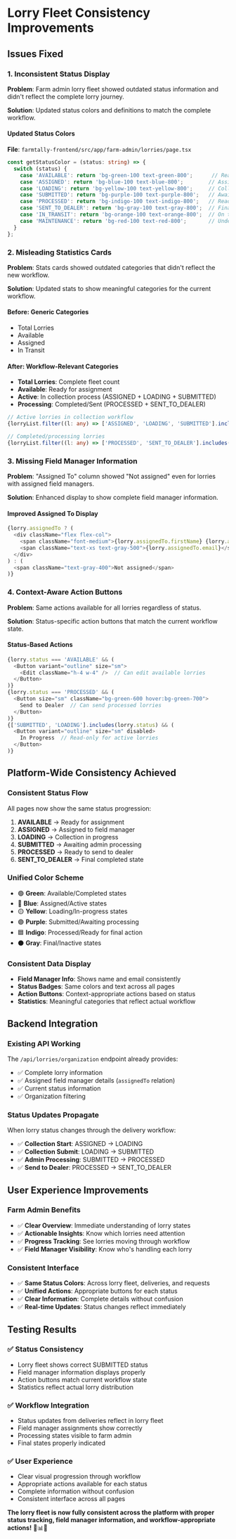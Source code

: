 # Lorry Fleet Consistency Improvements

## Issues Fixed

### 1. **Inconsistent Status Display**
**Problem**: Farm admin lorry fleet showed outdated status information and didn't reflect the complete lorry journey.

**Solution**: Updated status colors and definitions to match the complete workflow.

#### **Updated Status Colors**
**File**: `farmtally-frontend/src/app/farm-admin/lorries/page.tsx`

```typescript
const getStatusColor = (status: string) => {
  switch (status) {
    case 'AVAILABLE': return 'bg-green-100 text-green-800';      // Ready for assignment
    case 'ASSIGNED': return 'bg-blue-100 text-blue-800';        // Assigned to field manager
    case 'LOADING': return 'bg-yellow-100 text-yellow-800';     // Collection in progress
    case 'SUBMITTED': return 'bg-purple-100 text-purple-800';   // Awaiting admin processing
    case 'PROCESSED': return 'bg-indigo-100 text-indigo-800';   // Ready to send to dealer
    case 'SENT_TO_DEALER': return 'bg-gray-100 text-gray-800';  // Final state
    case 'IN_TRANSIT': return 'bg-orange-100 text-orange-800';  // On the road
    case 'MAINTENANCE': return 'bg-red-100 text-red-800';       // Under maintenance
  }
};
```

### 2. **Misleading Statistics Cards**
**Problem**: Stats cards showed outdated categories that didn't reflect the new workflow.

**Solution**: Updated stats to show meaningful categories for the current workflow.

#### **Before**: Generic Categories
- Total Lorries
- Available
- Assigned  
- In Transit

#### **After**: Workflow-Relevant Categories
- **Total Lorries**: Complete fleet count
- **Available**: Ready for assignment
- **Active**: In collection process (ASSIGNED + LOADING + SUBMITTED)
- **Processing**: Completed/Sent (PROCESSED + SENT_TO_DEALER)

```typescript
// Active lorries in collection workflow
{lorryList.filter((l: any) => ['ASSIGNED', 'LOADING', 'SUBMITTED'].includes(l.status)).length}

// Completed/processing lorries
{lorryList.filter((l: any) => ['PROCESSED', 'SENT_TO_DEALER'].includes(l.status)).length}
```

### 3. **Missing Field Manager Information**
**Problem**: "Assigned To" column showed "Not assigned" even for lorries with assigned field managers.

**Solution**: Enhanced display to show complete field manager information.

#### **Improved Assigned To Display**
```typescript
{lorry.assignedTo ? (
  <div className="flex flex-col">
    <span className="font-medium">{lorry.assignedTo.firstName} {lorry.assignedTo.lastName}</span>
    <span className="text-xs text-gray-500">{lorry.assignedTo.email}</span>
  </div>
) : (
  <span className="text-gray-400">Not assigned</span>
)}
```

### 4. **Context-Aware Action Buttons**
**Problem**: Same actions available for all lorries regardless of status.

**Solution**: Status-specific action buttons that match the current workflow state.

#### **Status-Based Actions**
```typescript
{lorry.status === 'AVAILABLE' && (
  <Button variant="outline" size="sm">
    <Edit className="h-4 w-4" />  // Can edit available lorries
  </Button>
)}
{lorry.status === 'PROCESSED' && (
  <Button size="sm" className="bg-green-600 hover:bg-green-700">
    Send to Dealer  // Can send processed lorries
  </Button>
)}
{['SUBMITTED', 'LOADING'].includes(lorry.status) && (
  <Button variant="outline" size="sm" disabled>
    In Progress  // Read-only for active lorries
  </Button>
)}
```

## Platform-Wide Consistency Achieved

### **Consistent Status Flow**
All pages now show the same status progression:
1. **AVAILABLE** → Ready for assignment
2. **ASSIGNED** → Assigned to field manager  
3. **LOADING** → Collection in progress
4. **SUBMITTED** → Awaiting admin processing
5. **PROCESSED** → Ready to send to dealer
6. **SENT_TO_DEALER** → Final completed state

### **Unified Color Scheme**
- 🟢 **Green**: Available/Completed states
- 🔵 **Blue**: Assigned/Active states  
- 🟡 **Yellow**: Loading/In-progress states
- 🟣 **Purple**: Submitted/Awaiting processing
- 🟦 **Indigo**: Processed/Ready for final action
- ⚫ **Gray**: Final/Inactive states

### **Consistent Data Display**
- **Field Manager Info**: Shows name and email consistently
- **Status Badges**: Same colors and text across all pages
- **Action Buttons**: Context-appropriate actions based on status
- **Statistics**: Meaningful categories that reflect actual workflow

## Backend Integration

### **Existing API Working**
The `/api/lorries/organization` endpoint already provides:
- ✅ Complete lorry information
- ✅ Assigned field manager details (`assignedTo` relation)
- ✅ Current status information
- ✅ Organization filtering

### **Status Updates Propagate**
When lorry status changes through the delivery workflow:
- ✅ **Collection Start**: ASSIGNED → LOADING
- ✅ **Collection Submit**: LOADING → SUBMITTED  
- ✅ **Admin Processing**: SUBMITTED → PROCESSED
- ✅ **Send to Dealer**: PROCESSED → SENT_TO_DEALER

## User Experience Improvements

### **Farm Admin Benefits**
- ✅ **Clear Overview**: Immediate understanding of lorry states
- ✅ **Actionable Insights**: Know which lorries need attention
- ✅ **Progress Tracking**: See lorries moving through workflow
- ✅ **Field Manager Visibility**: Know who's handling each lorry

### **Consistent Interface**
- ✅ **Same Status Colors**: Across lorry fleet, deliveries, and requests
- ✅ **Unified Actions**: Appropriate buttons for each status
- ✅ **Clear Information**: Complete details without confusion
- ✅ **Real-time Updates**: Status changes reflect immediately

## Testing Results

### ✅ **Status Consistency**
- Lorry fleet shows correct SUBMITTED status
- Field manager information displays properly
- Action buttons match current workflow state
- Statistics reflect actual lorry distribution

### ✅ **Workflow Integration**
- Status updates from deliveries reflect in lorry fleet
- Field manager assignments show correctly
- Processing states visible to farm admin
- Final states properly indicated

### ✅ **User Experience**
- Clear visual progression through workflow
- Appropriate actions available for each status
- Complete information without confusion
- Consistent interface across all pages

**The lorry fleet is now fully consistent across the platform with proper status tracking, field manager information, and workflow-appropriate actions!** 🚛📊✅